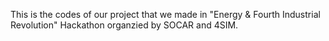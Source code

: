 This is the codes of our project that we made in "Energy & Fourth Industrial Revolution" Hackathon organzied by SOCAR and 4SIM.
